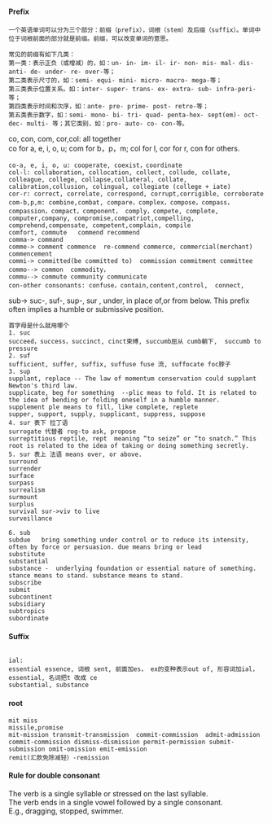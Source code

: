 #### Prefix 
```
一个英语单词可以分为三个部分：前缀（prefix），词根（stem）及后缀（suffix）。单词中位于词根前面的部分就是前缀。前缀，可以改变单词的意思。

常见的前缀有如下几类：
第一类：表示正负（或增减）的，如：un- in- im- il- ir- non- mis- mal- dis- anti- de- under- re- over-等；
第二类表示尺寸的，如：semi- equi- mini- micro- macro- mega-等；
第三类表示位置关系。如：inter- super- trans- ex- extra- sub- infra-peri-等；
第四类表示时间和次序，如：ante- pre- prime- post- retro-等；
第五类表示数字，如：semi- mono- bi- tri- quad- penta-hex- sept(em)- oct- dec- multi- 等；其它类别，如：pro- auto- co- con-等。
```
co, con, com, cor,col: all together   
co for a, e, i, o, u; com for b，p，m; col for l, cor for r, con for others.   
```
co-a, e, i, o, u: cooperate, coexist，coordinate
col-l: collaboration, collocation, collect, collude, collate, colleague, college, collapse,collateral, collate, calibration,collusion, colingual, collegiate (college + iate)
cor-r: correct, correlate, correspond, corrupt,corrigible, corroborate
com-b,p,m: combine,combat, compare，complex，compose，compass，compassion，compact，component， comply，compete, complete, computer,company, compromise,compatriot,compelling,  
comprehend,compensate, competent,complain, compile
comfort, commute   commend recommend
comma-> command
comme-> comment commence  re-commend commerce, commercial(merchant) commencement
commi-> committed(be committed to)  commission commitment committee   
commo--> common  commodity，
commu--> commute community communicate
con-other consonants: confuse，contain,content,control,  connect,

```
sub-> suc-, suf-, sup-, sur , under, in place of,or from below. This prefix often implies a humble or submissive position.
```
首字母是什么就用哪个
1. suc
succeed，success，succinct, cinct束缚, succumb屈从 cumb躺下,  succumb to pressure
2. suf
sufficient, suffer, suffix, suffuse fuse 流, suffocate foc脖子
3. sup
supplant, replace -- The law of momentum conservation could supplant Newton's third law.
supplicate, beg for something  --plic meas to fold. It is related to the idea of bending or folding oneself in a humble manner.
supplement ple means to fill, like complete, replete
supper, support, supply, supplicant, suppress, suppose
4. sur 表下 拉丁语
surrogate 代替者 rog-to ask, propose
surreptitious reptile, rept  meaning “to seize” or “to snatch.” This root is related to the idea of taking or doing something secretly.
5. sur 表上 法语 means over, or above.
surround
surrender
surface
surpass
surrealism
surmount
surplus
survival sur->viv to live
surveillance

6. sub
subdue   bring something under control or to reduce its intensity, often by force or persuasion. due means bring or lead
substitute
substantial 
substance -  underlying foundation or essential nature of something. stance means to stand. substance means to stand.
subscribe
submit
subcontinent
subsidiary
subtropics
subordinate
```
#### Suffix
```

ial:
essential essence, 词根 sent, 前面加es， ex的变种表示out of, 形容词加ial， essential, 名词把t 改成 ce
substantial, substance
```
#### root
```
mit miss
missile,promise
mit-mission transmit-transmission  commit-commission  admit-admission commit-commission dismiss-dismission permit-permission submit-submission omit-omission emit-emission
remit(汇款免除减轻）-remission
```
#### Rule for double consonant
The verb is a single syllable or stressed on the last syllable.   
The verb ends in a single vowel followed by a single consonant.  
E.g., dragging, stopped, swimmer.
